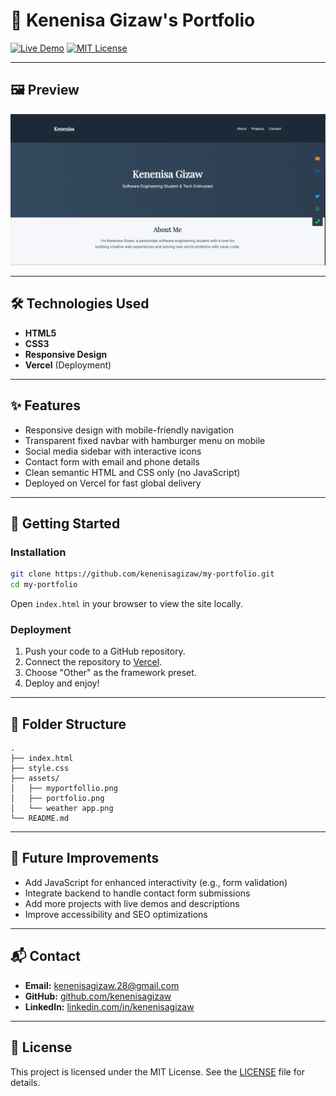 # 🚀 Kenenisa Gizaw's Portfolio

[![Live Demo](https://img.shields.io/badge/Live-Demo-blue?style=for-the-badge&logo=vercel)](https://your-vercel-url.vercel.app)
[![MIT License](https://img.shields.io/badge/License-MIT-green.svg)](LICENSE)

---

## 🖼️ Preview

![Portfolio Screenshot](./assets/my_portfolio.png)

---

## 🛠️ Technologies Used

- **HTML5**  
- **CSS3**  
- **Responsive Design**  
- **Vercel** (Deployment)

---

## ✨ Features

- Responsive design with mobile-friendly navigation  
- Transparent fixed navbar with hamburger menu on mobile  
- Social media sidebar with interactive icons  
- Contact form with email and phone details  
- Clean semantic HTML and CSS only (no JavaScript)  
- Deployed on Vercel for fast global delivery

---

## 🚀 Getting Started

### Installation

```bash
git clone https://github.com/kenenisagizaw/my-portfolio.git
cd my-portfolio
```

Open `index.html` in your browser to view the site locally.

### Deployment

1. Push your code to a GitHub repository.
2. Connect the repository to [Vercel](https://vercel.com/).
3. Choose "Other" as the framework preset.
4. Deploy and enjoy!

---

## 📁 Folder Structure

```
.
├── index.html
├── style.css
├── assets/
│   ├── myportfollio.png
│   ├── portfolio.png
│   └── weather app.png
└── README.md
```

---

## 🔮 Future Improvements

- Add JavaScript for enhanced interactivity (e.g., form validation)
- Integrate backend to handle contact form submissions
- Add more projects with live demos and descriptions
- Improve accessibility and SEO optimizations

---

## 📬 Contact

- **Email:** kenenisagizaw.28@gmail.com
- **GitHub:** [github.com/kenenisagizaw](https://github.com/kenenisagizaw)
- **LinkedIn:** [linkedin.com/in/kenenisagizaw](https://linkedin.com/in/kenenisagizaw)

---

## 📝 License

This project is licensed under the MIT License. See the [LICENSE](LICENSE) file for details.